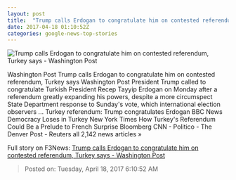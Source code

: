 ```yaml
---
layout: post
title:  "Trump calls Erdogan to congratulate him on contested referendum, Turkey says - Washington Post"
date: 2017-04-18 01:10:52Z
categories: google-news-top-stories
---
```


![Trump calls Erdogan to congratulate him on contested referendum, Turkey says - Washington Post](https://img.washingtonpost.com/rf/image_1484w/2010-2019/WashingtonPost/2017/04/17/National-Security/Images/APTOPIX_Turkey_Referendum_45830-86dae.jpg)

Washington Post Trump calls Erdogan to congratulate him on contested referendum, Turkey says Washington Post President Trump called to congratulate Turkish President Recep Tayyip Erdogan on Monday after a referendum greatly expanding his powers, despite a more circumspect State Department response to Sunday's vote, which international election observers ... Turkey referendum: Trump congratulates Erdogan BBC News Democracy Loses in Turkey New York Times How Turkey's Referendum Could Be a Prelude to French Surprise Bloomberg CNN - Politico - The Denver Post - Reuters all 2,142 news articles »


Full story on F3News: [Trump calls Erdogan to congratulate him on contested referendum, Turkey says - Washington Post](http://www.f3nws.com/n/3Ppd2G)

> Posted on: Tuesday, April 18, 2017 6:10:52 AM
